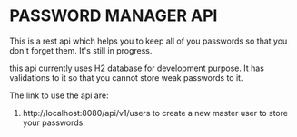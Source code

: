 # PASSWORD MANAGER API

This is a rest api which helps you to keep all of you passwords so that you don't forget them.
It's still in progress.

this api currently uses H2 database for development purpose. It has validations to it so that you cannot store weak passwords to it.

The link to use the api are:

1. http://localhost:8080/api/v1/users to create a new master user to store your passwords.
